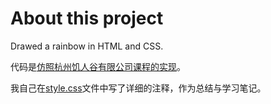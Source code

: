 # About this project 

Drawed a rainbow in HTML and CSS.

代码是[仿照杭州饥人谷有限公司课程的实现](http://js.jirengu.com/xacet/1/edit?html,css,output)。

我自己在[style.css](style.css)文件中写了详细的注释，作为总结与学习笔记。